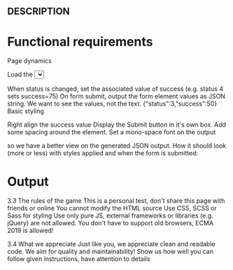 ## DESCRIPTION


# Functional requirements
Page dynamics

Load the <select> options with the contents of the global oppoStatus array.

When status is changed, set the associated value of success (e.g. status 4 sets success=75)
On form submit, output the form element values as JSON string. We want to see the values, not the text.
{"status":3,"success":50}
Basic styling

Right align the success value
Display the Submit button in it's own box. Add some spacing around the element.
Set a mono-space font on the output <div> so we have a better view on the generated JSON output.
How it should look (more or less) with styles applied and when the form is submitted:

# Output

3.3 The rules of the game
This is a personal test, don't share this page with friends or online
You cannot modify the HTML source
Use CSS, SCSS or Sass for styling
Use only pure JS, external frameworks or libraries (e.g. jQuery) are not allowed.
You don't have to support old browsers, ECMA 2019 is allowed!

3.4 What we appreciate
Just like you, we appreciate clean and readable code. We aim for quality and maintainability!
Show us how well you can follow given instructions, have attention to details 